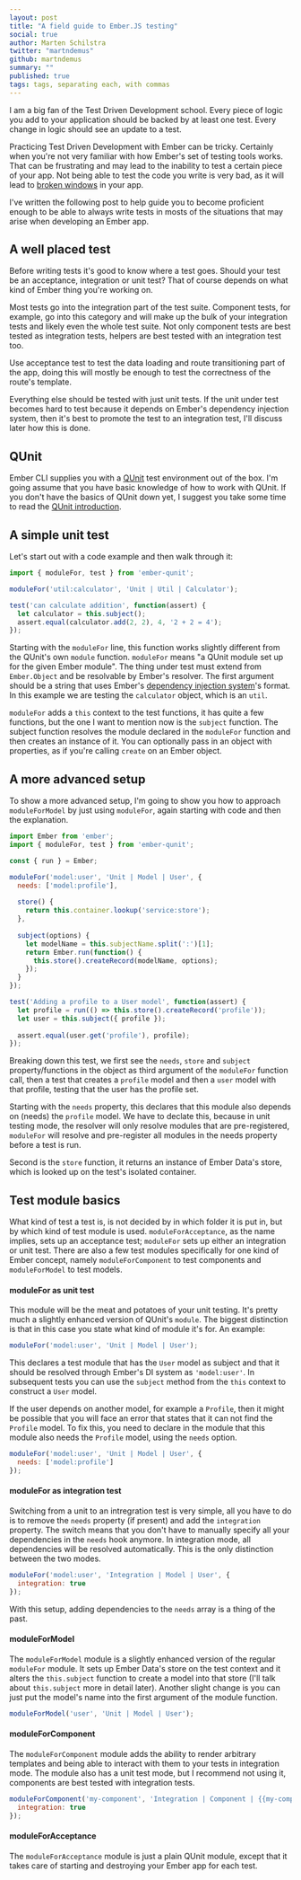 ```yaml
---
layout: post
title: "A field guide to Ember.JS testing"
social: true
author: Marten Schilstra
twitter: "martndemus"
github: martndemus
summary: ""
published: true
tags: tags, separating each, with commas
---
```


I am a big fan of the Test Driven Development school. Every piece of logic you add to your application should be backed by at least one test. Every change in logic should see an update to a test.

Practicing Test Driven Development with Ember can be tricky. Certainly when you're not very familiar with how Ember's set of testing tools works. That can be frustrating and may lead to the inability to test a certain piece of your app. Not being able to test the code you write is very bad, as it will lead to [broken windows](https://en.wikipedia.org/wiki/Broken_windows_theory) in your app.

I've written the following post to help guide you to become proficient enough to be able to always write tests in mosts of the situations that may arise when developing an Ember app.

## A well placed test

Before writing tests it's good to know where a test goes. Should your test be an acceptance, integration or unit test? That of course depends on what kind of Ember thing you're working on.

Most tests go into the integration part of the test suite. Component tests, for example, go into this category and will make up the bulk of your integration tests and likely even the whole test suite. Not only component tests are best tested as integration tests, helpers are best tested with an integration test too.

Use acceptance test to test the data loading and route transitioning part of the app, doing this will mostly be enough to test the correctness of the route's template.

Everything else should be tested with just unit tests. If the unit under test becomes hard to test because it depends on Ember's dependency injection system, then it's best to promote the test to an integration test, I'll discuss later how this is done.

## QUnit

Ember CLI supplies you with a [QUnit](http://qunitjs.com) test environment out of the box. I'm going assume that you have basic knowledge of how to work with QUnit. If you don't have the basics of QUnit down yet, I suggest you take some time to read the [QUnit introduction](http://qunitjs.com/cookbook/#introduction).

## A simple unit test

Let's start out with a code example and then walk through it:

```js
import { moduleFor, test } from 'ember-qunit';

moduleFor('util:calculator', 'Unit | Util | Calculator');

test('can calculate addition', function(assert) {
  let calculator = this.subject();
  assert.equal(calculator.add(2, 2), 4, '2 + 2 = 4');
});
```

Starting with the `moduleFor` line, this function works slightly different from the QUnit's own `module` function.
`moduleFor` means "a QUnit module set up for the given Ember module". The thing under test must extend from `Ember.Object` and be resolvable by Ember's resolver. The first argument should be a string that uses Ember's [dependency injection system](https://guides.emberjs.com/v2.7.0/applications/dependency-injection/)'s format. In this example we are testing the `calculator` object, which is an `util`.

`moduleFor` adds a `this` context to the test functions, it has quite a few functions, but the one I want to mention now is the `subject` function. The subject function resolves the module declared in the `moduleFor` function and then creates an instance of it. You can optionally pass in an object with properties, as if you're calling `create` on an Ember object.

## A more advanced setup

To show a more advanced setup, I'm going to show you how to approach `moduleForModel` by just using `moduleFor`, again starting with code and then the explanation.

```js
import Ember from 'ember';
import { moduleFor, test } from 'ember-qunit';

const { run } = Ember;

moduleFor('model:user', 'Unit | Model | User', {
  needs: ['model:profile'],
  
  store() {
    return this.container.lookup('service:store');
  },
  
  subject(options) {
    let modelName = this.subjectName.split(':')[1];
    return Ember.run(function() {
      this.store().createRecord(modelName, options);
    });
  }
});

test('Adding a profile to a User model', function(assert) {
  let profile = run(() => this.store().createRecord('profile'));
  let user = this.subject({ profile });
  
  assert.equal(user.get('profile'), profile);
});
```

Breaking down this test, we first see the `needs`, `store` and `subject` property/functions in the object as third argument of the `moduleFor` function call, then a test that creates a `profile` model and then a `user` model with that profile, testing that the user has the profile set.

Starting with the `needs` property, this declares that this module also depends on (needs) the `profile` model. We have to declate this, because in unit testing mode, the resolver will only resolve modules that are pre-registered, `moduleFor` will resolve and pre-register all modules in the needs property before a test is run.

Second is the `store` function, it returns an instance of Ember Data's store, which is looked up on the test's isolated container.



## Test module basics

What kind of test a test is, is not decided by in which folder it is put in, but by which kind of test module is used. `moduleForAcceptance`, as the name implies, sets up an acceptance test; `moduleFor` sets up either an integration or unit test. There are also a few test modules specifically for one kind of Ember concept, namely `moduleForComponent` to test components and `moduleForModel` to test models.

#### moduleFor as unit test

This module will be the meat and potatoes of your unit testing. It's pretty much a slightly enhanced version of QUnit's `module`. The biggest distinction is that in this case you state what kind of module it's for. An example:

```js
moduleFor('model:user', 'Unit | Model | User');
```

This declares a test module that has the `User` model as subject and that it should be resolved through Ember's DI system as `'model:user'`. In subsequent tests you can use the `subject` method from the `this` context to construct a `User` model.

If the user depends on another model, for example a `Profile`, then it might be possible that you will face an error that states that it can not find the `Profile` model. To fix this, you need to declare in the module that this module also needs the `Profile` model, using the `needs` option.

```js
moduleFor('model:user', 'Unit | Model | User', {
  needs: ['model:profile']
});
```

#### moduleFor as integration test

Switching from a unit to an intregration test is very simple, all you have to do is to remove the `needs` property (if present) and add the `integration` property. The switch means that you don't have to manually specify all your dependencies in the `needs` hook anymore. In integration mode, all dependencies will be resolved automatically. This is the only distinction between the two modes.

```js
moduleFor('model:user', 'Integration | Model | User', {
  integration: true
});
```

With this setup, adding dependencies to the `needs` array is a thing of the past.

#### moduleForModel

The `moduleForModel` module is a slightly enhanced version of the regular `moduleFor` module. It sets up Ember Data's store on the test context and it alters the `this.subject` function to create a model into that store (I'll talk about `this.subject` more in detail later). Another slight change is you can just put the model's name into the first argument of the module function.

```js
moduleForModel('user', 'Unit | Model | User');
```

#### moduleForComponent

The `moduleForComponent` module adds the ability to render arbitrary templates and being able to interact with them to your tests in integration mode. The module also has a unit test mode, but I recommend not using it, components are best tested with integration tests.

```js
moduleForComponent('my-component', 'Integration | Component | {{my-component}}', {
  integration: true
});
```

#### moduleForAcceptance

The `moduleForAcceptance` module is just a plain QUnit module, except that it takes care of starting and destroying your Ember app for each test.

###
